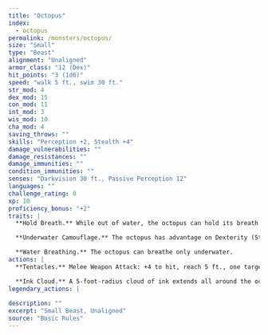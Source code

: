 ```yaml
---
title: "Octopus"
index:
  - octopus
permalink: /monsters/octopus/
size: "Small"
type: "Beast"
alignment: "Unaligned"
armor_class: "12 (Dex)"
hit_points: "3 (1d6)"
speed: "walk 5 ft., swim 30 ft."
str_mod: 4
dex_mod: 15
con_mod: 11
int_mod: 3
wis_mod: 10
cha_mod: 4
saving_throws: ""
skills: "Perception +2, Stealth +4"
damage_vulnerabilities: ""
damage_resistances: ""
damage_immunities: ""
condition_immunities: ""
senses: "Darkvision 30 ft., Passive Perception 12"
languages: ""
challenge_rating: 0
xp: 10
proficiency_bonus: "+2"
traits: |
  **Hold Breath.** While out of water, the octopus can hold its breath for 30 minutes.

  **Underwater Camouflage.** The octopus has advantage on Dexterity (Stealth) checks made while underwater.

  **Water Breathing.** The octopus can breathe only underwater.
actions: |
  **Tentacles.** Melee Weapon Attack: +4 to hit, reach 5 ft., one target. Hit: 1 bludgeoning damage, and the target is grappled (escape DC 10). Until this grapple ends, the octopus can't use its tentacles on another target.

  **Ink Cloud.** A 5-foot-radius cloud of ink extends all around the octopus if it is underwater. The area is heavily obscured for 1 minute, although a significant current can disperse the ink. After releasing the ink, the octopus can use the Dash action as a bonus action.  
legendary_actions: |
  
description: ""
excerpt: "Small Beast, Unaligned"
source: "Basic Rules"
---
```

